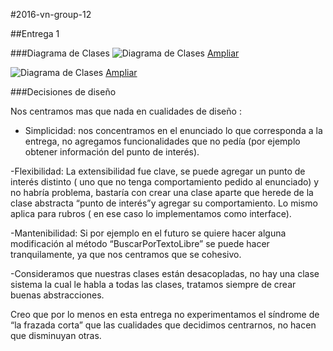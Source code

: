 #2016-vn-group-12

##Entrega 1

###Diagrama de Clases
![Diagrama de Clases](http://i.imgur.com/BnWd0yY.png)
[Ampliar](http://i.imgur.com/BnWd0yY.png)

![Diagrama de Clases](http://i.imgur.com/cc9PscP.png)
[Ampliar](http://i.imgur.com/cc9PscP.png)


###Decisiones de diseño

Nos centramos mas que nada en cualidades de diseño :

- Simplicidad: nos concentramos en el enunciado lo que corresponda a la entrega, no agregamos funcionalidades que no pedía (por ejemplo obtener información del punto de interés).

-Flexibilidad: La extensibilidad fue clave, se puede agregar un punto de interés distinto ( uno que no tenga comportamiento pedido al enunciado)  y no habría problema, bastaría con crear una clase aparte que herede de la clase abstracta “punto de interés”y agregar su comportamiento. Lo mismo aplica para rubros ( en ese caso lo implementamos como interface).

-Mantenibilidad: Si por ejemplo en el futuro se quiere hacer alguna modificación al método “BuscarPorTextoLibre” se puede hacer tranquilamente, ya que nos centramos que se cohesivo.

-Consideramos que nuestras clases están desacopladas, no hay una clase sistema la cual le habla a todas las clases, tratamos siempre de crear buenas abstracciones.

Creo que por lo menos en esta entrega no experimentamos el síndrome de “la frazada corta” que las cualidades que decidimos centrarnos, no hacen que disminuyan otras.
